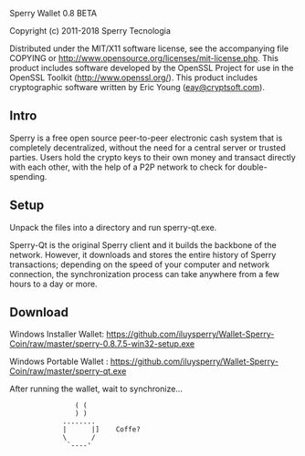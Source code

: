 Sperry Wallet 0.8 BETA

Copyright (c) 2011-2018 Sperry Tecnologia

Distributed under the MIT/X11 software license, see the accompanying
file COPYING or http://www.opensource.org/licenses/mit-license.php.
This product includes software developed by the OpenSSL Project for use in
the OpenSSL Toolkit (http://www.openssl.org/).  This product includes
cryptographic software written by Eric Young (eay@cryptsoft.com).


Intro
-----
Sperry is a free open source peer-to-peer electronic cash system that is
completely decentralized, without the need for a central server or trusted
parties.  Users hold the crypto keys to their own money and transact directly
with each other, with the help of a P2P network to check for double-spending.


Setup
-----
Unpack the files into a directory and run sperry-qt.exe.

Sperry-Qt is the original Sperry client and it builds the backbone of the network.
However, it downloads and stores the entire history of Sperry transactions;
depending on the speed of your computer and network connection, the synchronization
process can take anywhere from a few hours to a day or more.

Download
-----

Windows Installer Wallet:  https://github.com/iluysperry/Wallet-Sperry-Coin/raw/master/sperry-0.8.7.5-win32-setup.exe

Windows Portable Wallet :  https://github.com/iluysperry/Wallet-Sperry-Coin/raw/master/sperry-qt.exe


After running the wallet, wait to synchronize...


                    ( (
                    ) )
                 ........
                 |      |]    Coffe? 
                 \      /     
                  `----'

